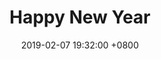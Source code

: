 ---
layout      : article   
title       : "Happy New Year" 
date        : 2019-02-07 19:32:00 +0800 
categories  : articles  
tags        : [test]
---